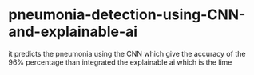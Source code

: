 # pneumonia-detection-using-CNN-and-explainable-ai
it predicts  the pneumonia using the CNN which give the accuracy of the 96% percentage than integrated the explainable ai which is the lime 
